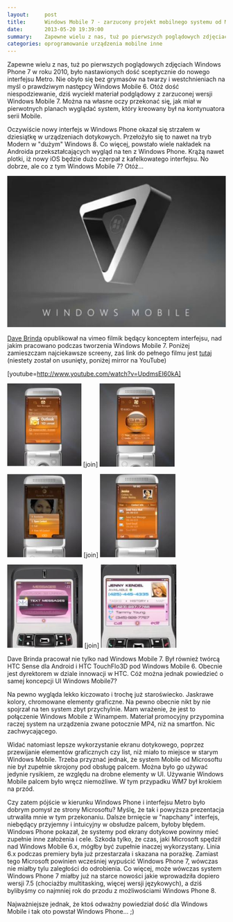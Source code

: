 ```yaml
---
layout:     post
title:      Windows Mobile 7 - zarzucony projekt mobilnego systemu od Microsoftu
date:       2013-05-20 19:39:00
summary:    Zapewne wielu z nas, tuż po pierwszych poglądowych zdjęciach Windows Phone 7 w roku 2010, było nastawionych dość sceptycznie do nowego interfejsu Metro. Nie obyło się bez grymasów na twarzy i westchnieniach na myśl o prawdziwym następcy Windows Mobile 6. Otóż dość niespodziewanie, dziś wyciekł materiał podglądowy z zarzuconej wersji Windows Mobile 7. Można na własne oczy przekonać się, jak miał w ...
categories: oprogramowanie urządzenia mobilne inne
---
```




Zapewne wielu z nas, tuż po pierwszych poglądowych zdjęciach Windows Phone 7 w roku 2010, było nastawionych dość sceptycznie do nowego interfejsu Metro. Nie obyło się bez grymasów na twarzy i westchnieniach na myśl o prawdziwym następcy Windows Mobile 6. Otóż dość niespodziewanie, dziś wyciekł materiał podglądowy z zarzuconej wersji Windows Mobile 7. Można na własne oczy przekonać się, jak miał w pierwotnych planach wyglądać system, który kreowany był na kontynuatora serii Mobile.

Oczywiście nowy interfejs w Windows Phone okazał się strzałem w dziesiątkę w urządzeniach dotykowych. Przełożyło się to nawet na tryb Modern w "dużym" Windows 8. Co więcej, powstało wiele nakładek na Androida przekształcających wygląd na ten z Windows Phone. Krążą nawet plotki, iż nowy iOS będzie dużo czerpał z kafelkowatego interfejsu. No dobrze, ale co z tym Windows Mobile 7? Otóż...


![desk](https://raw.githubusercontent.com/djfoxer/djfoxer.github.io/master/_img/2013-5-20-_92_/g_-_608x405_-_-_41386x20130520185249_0.jpg)


[Dave Brinda](http://www.brinda.com/) opublikował na vimeo filmik będący konceptem interfejsu, nad jakim pracowano podczas tworzenia Windows Mobile 7. Poniżej zamieszczam najciekawsze screeny, zaś link do pełnego filmu jest [tutaj](http://vimeo.com/66485693) (niestety został on usunięty, poniżej mirror na YouTube)

[youtube=http://www.youtube.com/watch?v=UpdmsEI60kA]


![desk](https://raw.githubusercontent.com/djfoxer/djfoxer.github.io/master/_img/2013-5-20-_92_/g_-_288x192_-_-_41386x20130520185732_0.jpg)
[join]
![desk](https://raw.githubusercontent.com/djfoxer/djfoxer.github.io/master/_img/2013-5-20-_92_/g_-_288x192_-_-_41386x20130520185736_0.jpg)


![desk](https://raw.githubusercontent.com/djfoxer/djfoxer.github.io/master/_img/2013-5-20-_92_/g_-_288x192_-_-_41386x20130520185745_0.jpg)
[join]
![desk](https://raw.githubusercontent.com/djfoxer/djfoxer.github.io/master/_img/2013-5-20-_92_/g_-_288x192_-_-_41386x20130520185752_0.jpg)


![desk](https://raw.githubusercontent.com/djfoxer/djfoxer.github.io/master/_img/2013-5-20-_92_/g_-_288x192_-_-_41386x20130520185756_0.jpg)
[join]
![desk](https://raw.githubusercontent.com/djfoxer/djfoxer.github.io/master/_img/2013-5-20-_92_/g_-_288x192_-_-_41386x20130520185800_0.jpg)


Dave Brinda pracował nie tylko nad Windows Mobile 7. Był również twórcą HTC Sense dla Android i HTC TouchFlo3D pod Windows Mobile 6. Obecnie jest dyrektorem w dziale innowacji w HTC. Cóż można jednak powiedzieć o samej koncepcji UI Windows Mobile7?

Na pewno wygląda lekko kiczowato i trochę już staroświecko. Jaskrawe kolory, chromowane elementy graficzne. Na pewno obecnie nikt by nie spojrzał na ten system zbyt przychylnie. Mam wrażenie, że jest to połączenie Windows Mobile z Winampem. Materiał promocyjny przypomina raczej system na urządzenia zwane potocznie MP4, niż na smartfon. Nic zachwycającego.

Widać natomiast lepsze wykorzystanie ekranu dotykowego, poprzez przewijanie elementów graficznych czy list, niż miało to miejsce w starym Windows Mobile. Trzeba przyznać jednak, że system Mobile od Microsoftu nie był zupełnie skrojony pod obsługę palcem. Można było go używać jedynie rysikiem, ze względu na drobne elementy w UI. Używanie Windows Mobile palcem było wręcz niemożliwe. W tym przypadku WM7 był krokiem na przód.  

Czy zatem pójście w kierunku Windows Phone i interfejsu Metro było dobrym pomysł ze strony Microsoftu? Myślę, że tak i powyższa prezentacja utrwaliła mnie w tym przekonaniu. Dalsze brnięcie w "napchany" interfejs, niebędący przyjemny i intuicyjny w obsłudze palcem, byłoby błędem. Windows Phone pokazał, że systemy pod ekrany dotykowe powinny mieć zupełnie inne założenia i cele. Szkoda tylko, że czas, jaki Microsoft spędził nad Windows Mobile 6.x, mógłby być zupełnie inaczej wykorzystany. Linia 6.x podczas premiery była już przestarzała i skazana na porażkę. Zamiast tego Microsoft powinien wcześniej wypuścić Windows Phone 7, wówczas nie miałby tylu zaległości do odrobienia. Co więcej, może wówczas system Windows Phone 7 miałby już na starce nowości jakie wprowadziła dopiero wersji 7.5 (chociażby multitasking, więcej wersji językowych), a dziś bylibyśmy co najmniej rok do przodu z możliwościami  Windows Phone 8. 

Najważniejsze jednak, że ktoś odważny powiedział dość dla Windows Mobile i tak oto powstał Windows Phone... ;)